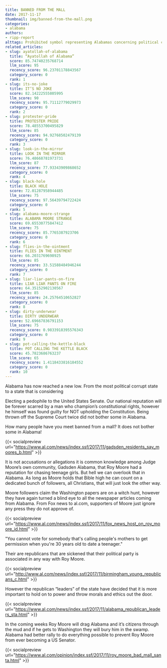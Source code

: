 ```yaml
---
title: BANNED FROM THE MALL
date: 2017-11-17
thumbnail: img/banned-from-the-mall.png
categories:
- alabama
authors:
- ripp-report
alttags: Prohibited symbol representing Alabamas concerning political choices and disregard for ethical standards
related_articles:
- slug: ayatollah-of-alabama
  title: “Ayatollah of Alabama”
  score: 85.74740235768714
  llm_score: 95
  recency_score: 96.23701178843567
  category_score: 0
  rank: 1
- slug: its-no-joke
  title: IT’S NO JOKE
  score: 82.14222555805995
  llm_score: 90
  recency_score: 95.71112779029973
  category_score: 0
  rank: 2
- slug: protester-pride
  title: PROTESTER PRIDE
  score: 78.48553700495829
  llm_score: 85
  recency_score: 94.92768502479139
  category_score: 0
  rank: 3
- slug: look-in-the-mirror
  title: LOOK IN THE MIRROR
  score: 76.48668781973731
  llm_score: 87
  recency_score: 77.93343909868652
  category_score: 0
  rank: 4
- slug: black-hole
  title: BLACK HOLE
  score: 72.01287958944485
  llm_score: 75
  recency_score: 97.56439794722424
  category_score: 0
  rank: 5
- slug: alabama-moore-strange
  title: ALABAMA MOORE STRANGE
  score: 69.65530775847412
  llm_score: 75
  recency_score: 85.7765387923706
  category_score: 0
  rank: 6
- slug: flies-in-the-ointment
  title: FLIES IN THE OINTMENT
  score: 66.2031769698925
  llm_score: 85
  recency_score: 33.51588484946244
  category_score: 0
  rank: 7
- slug: liar-liar-pants-on-fire
  title: LIAR LIAR PANTS ON FIRE
  score: 64.35152902130567
  llm_score: 85
  recency_score: 24.25764510652827
  category_score: 0
  rank: 8
- slug: dirty-underwear
  title: DIRTY UNDERWEAR
  score: 52.69667836791153
  llm_score: 75
  recency_score: 0.9833918395576343
  category_score: 0
  rank: 9
- slug: pot-calling-the-kettle-black
  title: POT CALLING THE KETTLE BLACK
  score: 45.7823686763237
  llm_score: 65
  recency_score: 1.4118433816184552
  category_score: 0
  rank: 10
---
```

Alabama has now reached a new low. From the most political corrupt state to a state that is considering

Electing a pedophile to the United States Senate. Our national reputation will be forever scarred by a man who champion’s constitutional rights, however he himself was found guilty for NOT upholding the Constitution. Being thrown off the Supreme Court twice did not bother some in Alabama.

How many people have you meet banned from a mall? It does not bother some in Alabama!

{{< socialpreview url="https://www.al.com/news/index.ssf/2017/11/gadsden_residents_say_moores_b.html" >}}

It is not accusations or allegations it is common knowledge among Judge Moore’s own community, Gadsden Alabama, that Roy Moore had a reputation for chasing teenage girls. But hell we can overlook that in Alabama. As long as Moore holds that Bible high he can count on a dedicated bunch of followers, all Christians, that will just look the other way.

Moore followers claim the Washington papers are on a witch hunt, however they have again turned a blind eye to all the newspaper articles coming from Alabama. From Fox news to al.com, supporters of Moore just ignore any press they do not approve of.

{{< socialpreview url="https://www.al.com/news/index.ssf/2017/11/fox_news_host_on_roy_moore_id.html" >}}

"You cannot vote for somebody that's calling people's mothers to get permission when you're 30 years old to date a teenager."

Their are republicans that are sickened that their political party is associated in any way with Roy Moore.

{{< socialpreview url="http://www.al.com/news/index.ssf/2017/11/birmingham_young_republicans_c.html" >}}

However the republican “leaders” of the state have decided that it is more important to hold on to power and throw morals and ethics out the door.

{{< socialpreview url="https://www.al.com/news/index.ssf/2017/11/alabama_republican_leaders_sta.html" >}}

In the coming weeks Roy Moore will drag Alabama and it’s citizens through the mud and if he gets to Washington they will bury him in the swamp. Alabama had better rally to do everything possible to prevent Roy Moore from ever becoming a US Senator.

{{< socialpreview url="https://www.al.com/opinion/index.ssf/2017/11/roy_moore_bad_mall_santa.html" >}}
